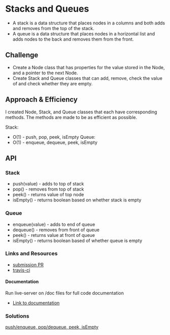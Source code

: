 # Stacks and Queues

- A stack is a data structure that places nodes in a columns and both adds and removes from the top of the stack.
- A queue is a data structure that places nodes in a horizontal list and adds nodes to the back and removes them from the front.

## Challenge

- Create a Node class that has properties for the value stored in the Node, and a pointer to the next Node.
- Create Stack and Queue classes that can add, remove, check the value of and check whether they are empty.

## Approach & Efficiency
I created Node, Stack, and Queue classes that each have corresponding methods. The methods are made to be as efficient as possible.

Stack: 
  * O(1) - push, pop, peek, isEmpty
Queue: 
  * O(1) - enqueue, dequeue, peek, isEmpty

## API

### Stack
* push(value) - adds to top of stack
* pop() - removes from top of stack
* peek() - returns value of top node
* isEmpty() - returns boolean based on whether stack is empty

### Queue
* enqueue(value) - adds to end of queue
* dequeue() - removes from front of queue
* peek() - returns value at front of queue
* isEmpty() - returns boolean based of whether queue is empty

### Links and Resources
* [submission PR](https://github.com/tskyles-401-advanced-javascript/data-structures-and-algorithims/pull/7)
* [travis-ci](https://travis-ci.com/tskyles-401-advanced-javascript/data-structures-and-algorithims)

#### Documentation
Run live-server on /doc files for full code documentation
* [Link to documentation](https://github.com/tskyles-401-advanced-javascript/data-structures-and-algorithims/tree/stack-queue/Data-Structures/Stack-Queue/docs)

### Solutions

[push/enqueue, pop/dequeue, peek, isEmpty](./assets/stack-queue-init.jpg)



